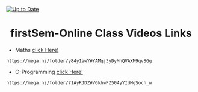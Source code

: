 
[![Up to Date](https://github.com/ikatyang/emoji-cheat-sheet/workflows/Up%20to%20Date/badge.svg)](https://github.com/ikatyang/emoji-cheat-sheet/actions?query=workflow%3A%22Up+to+Date%22)

<h1 align="center">firstSem-Online Class Videos Links</h1>

- Maths [click Here!](https://mega.nz/folder/y84y1awY#YAMqj3yDyMhQVAXM9qvSGg)
```
https://mega.nz/folder/y84y1awY#YAMqj3yDyMhQVAXM9qvSGg
```
- C-Programming [click Here!](https://mega.nz/folder/71AyRJDZ#VGkhwFZ504yYIdMgSoch_w)
```
https://mega.nz/folder/71AyRJDZ#VGkhwFZ504yYIdMgSoch_w
```

